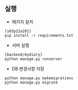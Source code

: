 ## 실행


- 패키지 설치
```
[s03p22a201]
pip install -r requirements.txt
```
- 서버 실행
```
[backend/mydiary]
python manage.py runserver
```
- DB 변경사항 저장
```
python manage.py makemigrations 
python manage.py migrate
```
